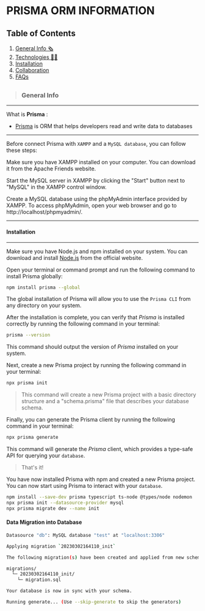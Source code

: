 # **PRISMA ORM INFORMATION**

## Table of Contents

1. [General Info 🗞️](#general-info)
2. [Technologies 👨‍💻](#technologies)
3. [Installation](#installation)
4. [Collaboration](#collaboration)
5. [FAQs](#faqs)

<div style="margin-top: 30px;"></div>

> ### **General Info**

---

What is **Prisma** :

- [Prisma](https://www.prisma.io/) is ORM that helps developers read and write data to databases

---

Before connect Prisma with `XAMPP` and a `MySQL database`, you can follow these steps:

Make sure you have XAMPP installed on your computer. You can download it from the Apache Friends website.

Start the MySQL server in XAMPP by clicking the "Start" button next to "MySQL" in the XAMPP control window.

Create a MySQL database using the phpMyAdmin interface provided by XAMPP. To access phpMyAdmin, open your web browser and go to http://localhost/phpmyadmin/.

---

#### **Installation**

---

Make sure you have Node.js and npm installed on your system.
You can download and install [Node.js](https://nodejs.org/en/download/) from the official website.

Open your terminal or command prompt and run the following command to install Prisma globally:

```Bash
npm install prisma --global
```

The global installation of Prisma will allow you to use the `Prisma CLI` from any directory on your system.

After the installation is complete, you can verify that _Prisma_ is installed correctly by running the following command in your terminal:

```Bash
prisma --version
```

This command should output the version of _Prisma_ installed on your system.

Next, create a new Prisma project by running the following command in your terminal:

```Bash
npx prisma init
```

> This command will create a new Prisma project with a basic directory structure and a "schema.prisma" file that describes your database schema.

Finally, you can generate the Prisma client by running the following command in your terminal:

```Bash
npx prisma generate
```

This command will generate the _Prisma_ client, which provides
a type-safe API for querying your `database`.

> That's it!

You have now installed Prisma with npm and created a new Prisma project. You can now start using Prisma to interact with your `database`.

```Bash
npm install --save-dev prisma typescript ts-node @types/node nodemon
npx prisma init --datasource-provider mysql
npx prisma migrate dev --name init
```

#### **Data Migration into Database**

<!-- Create a new Prisma project using the command "npx prisma init" in a terminal. This command will generate a "prisma/schema.prisma" file that describes your database.

Open the "prisma/schema.prisma" file in a text editor and edit the "datasource" section to include your MySQL database connection information. Here is an example of the configuration: -->

```Bash
Datasource "db": MySQL database "test" at "localhost:3306"

Applying migration `20230302164110_init`

The following migration(s) have been created and applied from new schema changes:

migrations/
  └─ 20230302164110_init/
    └─ migration.sql

Your database is now in sync with your schema.

Running generate... (Use --skip-generate to skip the generators)
```

